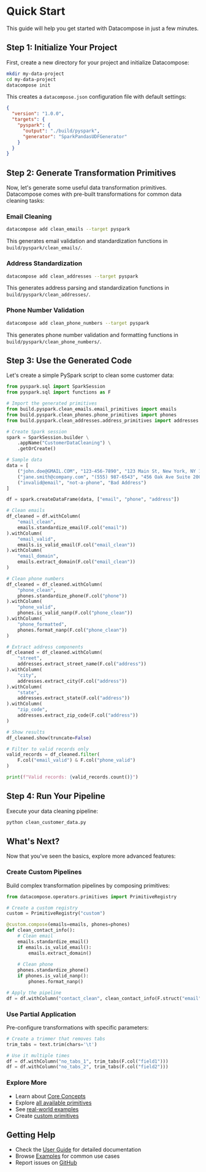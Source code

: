 # Quick Start

This guide will help you get started with Datacompose in just a few minutes.

## Step 1: Initialize Your Project

First, create a new directory for your project and initialize Datacompose:

```bash
mkdir my-data-project
cd my-data-project
datacompose init
```

This creates a `datacompose.json` configuration file with default settings:

```json
{
  "version": "1.0.0",
  "targets": {
    "pyspark": {
      "output": "./build/pyspark",
      "generator": "SparkPandasUDFGenerator"
    }
  }
}
```

## Step 2: Generate Transformation Primitives

Now, let's generate some useful data transformation primitives. Datacompose comes with pre-built transformations for common data cleaning tasks:

### Email Cleaning

```bash
datacompose add clean_emails --target pyspark
```

This generates email validation and standardization functions in `build/pyspark/clean_emails/`.

### Address Standardization

```bash
datacompose add clean_addresses --target pyspark
```

This generates address parsing and standardization functions in `build/pyspark/clean_addresses/`.

### Phone Number Validation

```bash
datacompose add clean_phone_numbers --target pyspark
```

This generates phone number validation and formatting functions in `build/pyspark/clean_phone_numbers/`.

## Step 3: Use the Generated Code

Let's create a simple PySpark script to clean some customer data:

```python title="clean_customer_data.py"
from pyspark.sql import SparkSession
from pyspark.sql import functions as F

# Import the generated primitives
from build.pyspark.clean_emails.email_primitives import emails
from build.pyspark.clean_phones.phone_primitives import phones
from build.pyspark.clean_addresses.address_primitives import addresses

# Create Spark session
spark = SparkSession.builder \
    .appName("CustomerDataCleaning") \
    .getOrCreate()

# Sample data
data = [
    ("john.doe@GMAIL.COM", "123-456-7890", "123 Main St, New York, NY 10001"),
    ("jane.smith@company.com", "(555) 987-6543", "456 Oak Ave Suite 200, Los Angeles, CA 90001"),
    ("invalid@email", "not-a-phone", "Bad Address")
]

df = spark.createDataFrame(data, ["email", "phone", "address"])

# Clean emails
df_cleaned = df.withColumn(
    "email_clean",
    emails.standardize_email(F.col("email"))
).withColumn(
    "email_valid",
    emails.is_valid_email(F.col("email_clean"))
).withColumn(
    "email_domain",
    emails.extract_domain(F.col("email_clean"))
)

# Clean phone numbers
df_cleaned = df_cleaned.withColumn(
    "phone_clean",
    phones.standardize_phone(F.col("phone"))
).withColumn(
    "phone_valid",
    phones.is_valid_nanp(F.col("phone_clean"))
).withColumn(
    "phone_formatted",
    phones.format_nanp(F.col("phone_clean"))
)

# Extract address components
df_cleaned = df_cleaned.withColumn(
    "street",
    addresses.extract_street_name(F.col("address"))
).withColumn(
    "city",
    addresses.extract_city(F.col("address"))
).withColumn(
    "state",
    addresses.extract_state(F.col("address"))
).withColumn(
    "zip_code",
    addresses.extract_zip_code(F.col("address"))
)

# Show results
df_cleaned.show(truncate=False)

# Filter to valid records only
valid_records = df_cleaned.filter(
    F.col("email_valid") & F.col("phone_valid")
)

print(f"Valid records: {valid_records.count()}")
```

## Step 4: Run Your Pipeline

Execute your data cleaning pipeline:

```bash
python clean_customer_data.py
```

## What's Next?

Now that you've seen the basics, explore more advanced features:

### Create Custom Pipelines

Build complex transformation pipelines by composing primitives:

```python
from datacompose.operators.primitives import PrimitiveRegistry

# Create a custom registry
custom = PrimitiveRegistry("custom")

@custom.compose(emails=emails, phones=phones)
def clean_contact_info():
    # Clean email
    emails.standardize_email()
    if emails.is_valid_email():
        emails.extract_domain()
    
    # Clean phone
    phones.standardize_phone()
    if phones.is_valid_nanp():
        phones.format_nanp()

# Apply the pipeline
df = df.withColumn("contact_clean", clean_contact_info(F.struct("email", "phone")))
```

### Use Partial Application

Pre-configure transformations with specific parameters:

```python
# Create a trimmer that removes tabs
trim_tabs = text.trim(chars='\t')

# Use it multiple times
df = df.withColumn("no_tabs_1", trim_tabs(F.col("field1")))
df = df.withColumn("no_tabs_2", trim_tabs(F.col("field2")))
```

### Explore More

- Learn about [Core Concepts](../user-guide/core-concepts.md)
- Explore [all available primitives](../api/index.md)
- See [real-world examples](../examples/index.md)
- Create [custom primitives](../user-guide/custom-primitives.md)

## Getting Help

- Check the [User Guide](../user-guide/index.md) for detailed documentation
- Browse [Examples](../examples/index.md) for common use cases
- Report issues on [GitHub](https://github.com/datacompose/datacompose/issues)